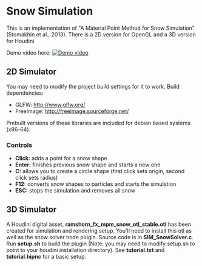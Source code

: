 Snow Simulation
===============

This is an implementation of "A Material Point Method for Snow Simulation" (Stomakhin et al., 2013). There is a 2D version for OpenGL and a 3D version for Houdini.

Demo video here:
[![Demo video](https://img.youtube.com/vi/13MqvmScNCc/0.jpg)](https://www.youtube.com/watch?v=13MqvmScNCc)

## 2D Simulator

You may need to modify the project build settings for it to work.
Build dependencies:
- GLFW: http://www.glfw.org/
- FreeImage: http://freeimage.sourceforge.net/

Prebuilt versions of these libraries are included for debian based systems (x86-64).

### Controls
- **Click:** adds a point for a snow shape
- **Enter:** finishes previous snow shape and starts a new one
- **C:** allows you to create a circle shape (first click sets origin, second click sets radius)
- **F12:** converts snow shapes to particles and starts the simulation
- **ESC:** stops the simulation and removes all snow

## 3D Simulator

A Houdini digital asset, **ramshorn_fx_mpm_snow_otl_stable.otl** has been created for simulation and rendering setup. You'll need to install this otl as well as the snow solver node plugin.  Source code is in **SIM_SnowSolver.c**. Run **setup.sh** to build the plugin (Note: you may need to modify setup.sh to point to your houdini installation directory). See **tutorial.txt** and **tutorial.hipnc** for a basic setup. 
